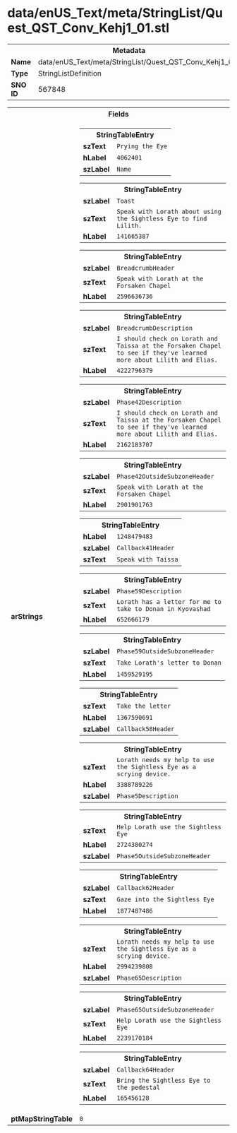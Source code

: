 <h1>data/enUS_Text/meta/StringList/Quest_QST_Conv_Kehj1_01.stl</h1><table><tr><th colspan="100%">Metadata</th></tr><tr><td><b>Name</b></td><td>data/enUS_Text/meta/StringList/Quest_QST_Conv_Kehj1_01.stl</td></tr><tr><td><b>Type</b></td><td>StringListDefinition</td></tr><tr><td><b>SNO ID</b></td><td>567848</td></tr></table>

<table><tr><th colspan="100%">Fields</th></tr><tr><td><b>arStrings</b></td><td><table><tr><th colspan="100%">StringTableEntry</th></tr><tr><td><b>szText</b></td><td><code>Prying the Eye</code></td></tr><tr><td><b>hLabel</b></td><td><code>4062401</code></td></tr><tr><td><b>szLabel</b></td><td><code>Name</code></td></tr></table>


<table><tr><th colspan="100%">StringTableEntry</th></tr><tr><td><b>szLabel</b></td><td><code>Toast</code></td></tr><tr><td><b>szText</b></td><td><code>Speak with Lorath about using the Sightless Eye to find Lilith.</code></td></tr><tr><td><b>hLabel</b></td><td><code>141665387</code></td></tr></table>


<table><tr><th colspan="100%">StringTableEntry</th></tr><tr><td><b>szLabel</b></td><td><code>BreadcrumbHeader</code></td></tr><tr><td><b>szText</b></td><td><code>Speak with Lorath at the Forsaken Chapel</code></td></tr><tr><td><b>hLabel</b></td><td><code>2596636736</code></td></tr></table>


<table><tr><th colspan="100%">StringTableEntry</th></tr><tr><td><b>szLabel</b></td><td><code>BreadcrumbDescription</code></td></tr><tr><td><b>szText</b></td><td><code>I should check on Lorath and Taissa at the Forsaken Chapel to see if they've learned more about Lilith and Elias. </code></td></tr><tr><td><b>hLabel</b></td><td><code>4222796379</code></td></tr></table>


<table><tr><th colspan="100%">StringTableEntry</th></tr><tr><td><b>szLabel</b></td><td><code>Phase42Description</code></td></tr><tr><td><b>szText</b></td><td><code>I should check on Lorath and Taissa at the Forsaken Chapel to see if they've learned more about Lilith and Elias. </code></td></tr><tr><td><b>hLabel</b></td><td><code>2162183707</code></td></tr></table>


<table><tr><th colspan="100%">StringTableEntry</th></tr><tr><td><b>szLabel</b></td><td><code>Phase42OutsideSubzoneHeader</code></td></tr><tr><td><b>szText</b></td><td><code>Speak with Lorath at the Forsaken Chapel</code></td></tr><tr><td><b>hLabel</b></td><td><code>2901901763</code></td></tr></table>


<table><tr><th colspan="100%">StringTableEntry</th></tr><tr><td><b>hLabel</b></td><td><code>1248479483</code></td></tr><tr><td><b>szLabel</b></td><td><code>Callback41Header</code></td></tr><tr><td><b>szText</b></td><td><code>Speak with Taissa</code></td></tr></table>


<table><tr><th colspan="100%">StringTableEntry</th></tr><tr><td><b>szLabel</b></td><td><code>Phase59Description</code></td></tr><tr><td><b>szText</b></td><td><code>Lorath has a letter for me to take to Donan in Kyovashad </code></td></tr><tr><td><b>hLabel</b></td><td><code>652666179</code></td></tr></table>


<table><tr><th colspan="100%">StringTableEntry</th></tr><tr><td><b>szLabel</b></td><td><code>Phase59OutsideSubzoneHeader</code></td></tr><tr><td><b>szText</b></td><td><code>Take Lorath's letter to Donan</code></td></tr><tr><td><b>hLabel</b></td><td><code>1459529195</code></td></tr></table>


<table><tr><th colspan="100%">StringTableEntry</th></tr><tr><td><b>szText</b></td><td><code>Take the letter</code></td></tr><tr><td><b>hLabel</b></td><td><code>1367590691</code></td></tr><tr><td><b>szLabel</b></td><td><code>Callback58Header</code></td></tr></table>


<table><tr><th colspan="100%">StringTableEntry</th></tr><tr><td><b>szText</b></td><td><code>Lorath needs my help to use the Sightless Eye as a scrying device. </code></td></tr><tr><td><b>hLabel</b></td><td><code>3388789226</code></td></tr><tr><td><b>szLabel</b></td><td><code>Phase5Description</code></td></tr></table>


<table><tr><th colspan="100%">StringTableEntry</th></tr><tr><td><b>szText</b></td><td><code>Help Lorath use the Sightless Eye</code></td></tr><tr><td><b>hLabel</b></td><td><code>2724380274</code></td></tr><tr><td><b>szLabel</b></td><td><code>Phase5OutsideSubzoneHeader</code></td></tr></table>


<table><tr><th colspan="100%">StringTableEntry</th></tr><tr><td><b>szLabel</b></td><td><code>Callback62Header</code></td></tr><tr><td><b>szText</b></td><td><code>Gaze into the Sightless Eye</code></td></tr><tr><td><b>hLabel</b></td><td><code>1877487486</code></td></tr></table>


<table><tr><th colspan="100%">StringTableEntry</th></tr><tr><td><b>szText</b></td><td><code>Lorath needs my help to use the Sightless Eye as a scrying device. </code></td></tr><tr><td><b>hLabel</b></td><td><code>2994239808</code></td></tr><tr><td><b>szLabel</b></td><td><code>Phase65Description</code></td></tr></table>


<table><tr><th colspan="100%">StringTableEntry</th></tr><tr><td><b>szLabel</b></td><td><code>Phase65OutsideSubzoneHeader</code></td></tr><tr><td><b>szText</b></td><td><code>Help Lorath use the Sightless Eye</code></td></tr><tr><td><b>hLabel</b></td><td><code>2239170184</code></td></tr></table>


<table><tr><th colspan="100%">StringTableEntry</th></tr><tr><td><b>szLabel</b></td><td><code>Callback64Header</code></td></tr><tr><td><b>szText</b></td><td><code>Bring the Sightless Eye to the pedestal</code></td></tr><tr><td><b>hLabel</b></td><td><code>165456128</code></td></tr></table>


</td></tr><tr><td><b>ptMapStringTable</b></td><td><code>0</code></td></tr></table>

